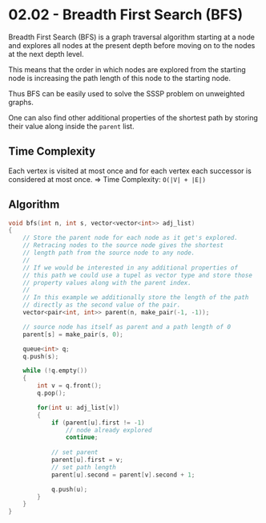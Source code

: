 # 02.02 - Breadth First Search (BFS)
Breadth First Search (BFS) is a graph traversal algorithm starting at a node and explores all nodes at the present depth before moving on to the nodes at the next depth level.

This means that the order in which nodes are explored from the starting node is increasing the path length of this node to the starting node. 

Thus BFS can be easily used to solve the SSSP problem on unweighted graphs.

One can also find other additional properties of the shortest path by storing their value along inside the `parent` list.

## Time Complexity
Each vertex is visited at most once and for each vertex each successor is considered at most once. => Time Complexity: `O(|V| + |E|)`

## Algorithm
```c++
void bfs(int n, int s, vector<vector<int>> adj_list)
{
    // Store the parent node for each node as it get's explored.
    // Retracing nodes to the source node gives the shortest 
    // length path from the source node to any node.
    //
    // If we would be interested in any additional properties of 
    // this path we could use a tupel as vector type and store those
    // property values along with the parent index.
    //
    // In this example we additionally store the length of the path
    // directly as the second value of the pair.
    vector<pair<int, int>> parent(n, make_pair(-1, -1));

    // source node has itself as parent and a path length of 0
    parent[s] = make_pair(s, 0);

    queue<int> q;
    q.push(s);

    while (!q.empty())
    {
        int v = q.front();
        q.pop();

        for(int u: adj_list[v])
        {
            if (parent[u].first != -1)
                // node already explored
                continue;
            
            // set parent
            parent[u].first = v;
            // set path length
            parent[u].second = parent[v].second + 1;

            q.push(u);
        }
    }
}
```